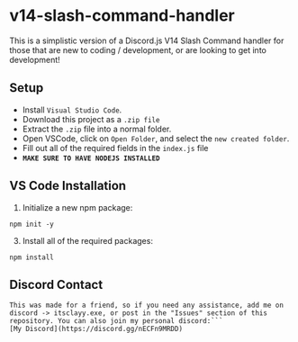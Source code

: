 # v14-slash-command-handler
This is a simplistic version of a Discord.js V14 Slash Command handler for those that are new to coding / development, or are looking to get into development!

## Setup
- Install `Visual Studio Code`.
- Download this project as a `.zip file`
- Extract the `.zip` file into a normal folder.
- Open VSCode, click on `Open Folder`, and select the `new created folder`.
- Fill out all of the required fields in the `index.js` file
- **`MAKE SURE TO HAVE NODEJS INSTALLED`**

## VS Code Installation

1) Initialize a new npm package:
   
```
npm init -y
```

3) Install all of the required packages:
   
```
npm install
``` 

## Discord Contact
```
This was made for a friend, so if you need any assistance, add me on discord -> itsclayy.exe, or post in the "Issues" section of this repository. You can also join my personal discord:```
[My Discord](https://discord.gg/nECFn9MRDD)
